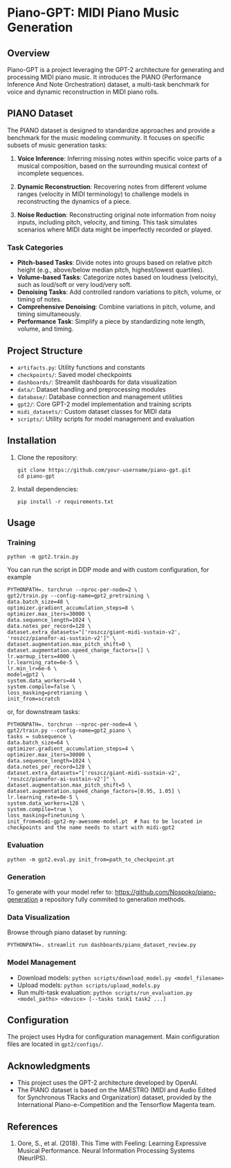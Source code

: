 
# Piano-GPT: MIDI Piano Music Generation

## Overview

Piano-GPT is a project leveraging the GPT-2 architecture for generating and processing MIDI piano music. It introduces the PIANO (Performance Inference And Note Orchestration) dataset, a multi-task benchmark for voice and dynamic reconstruction in MIDI piano rolls.

## PIANO Dataset

The PIANO dataset is designed to standardize approaches and provide a benchmark for the music modeling community. It focuses on specific subsets of music generation tasks:

1. **Voice Inference**: Inferring missing notes within specific voice parts of a musical composition, based on the surrounding musical context of incomplete sequences.

2. **Dynamic Reconstruction**: Recovering notes from different volume ranges (velocity in MIDI terminology) to challenge models in reconstructing the dynamics of a piece.

3. **Noise Reduction**: Reconstructing original note information from noisy inputs, including pitch, velocity, and timing. This task simulates scenarios where MIDI data might be imperfectly recorded or played.

### Task Categories

- **Pitch-based Tasks**: Divide notes into groups based on relative pitch height (e.g., above/below median pitch, highest/lowest quartiles).
- **Volume-based Tasks**: Categorize notes based on loudness (velocity), such as loud/soft or very loud/very soft.
- **Denoising Tasks**: Add controlled random variations to pitch, volume, or timing of notes.
- **Comprehensive Denoising**: Combine variations in pitch, volume, and timing simultaneously.
- **Performance Task**: Simplify a piece by standardizing note length, volume, and timing.

## Project Structure

- `artifacts.py`: Utility functions and constants
- `checkpoints/`: Saved model checkpoints
- `dashboards/`: Streamlit dashboards for data visualization
- `data/`: Dataset handling and preprocessing modules
- `database/`: Database connection and management utilities
- `gpt2/`: Core GPT-2 model implementation and training scripts
- `midi_datasets/`: Custom dataset classes for MIDI data
- `scripts/`: Utility scripts for model management and evaluation

## Installation

1. Clone the repository:
   ```
   git clone https://github.com/your-username/piano-gpt.git
   cd piano-gpt
   ```

2. Install dependencies:
   ```
   pip install -r requirements.txt
   ```

## Usage

### Training

```
python -m gpt2.train.py
```

You can run the script in DDP mode and with custom configuration, for example
```
PYTHONPATH=. torchrun --nproc-per-node=2 \
gpt2/train.py --config-name=gpt2_pretraining \
data.batch_size=48 \
optimizer.gradient_accumulation_steps=8 \
optimizer.max_iters=30000 \
data.sequence_length=1024 \
data.notes_per_record=128 \
dataset.extra_datasets="['roszcz/giant-midi-sustain-v2', 'roszcz/pianofor-ai-sustain-v2']" \
dataset.augmentation.max_pitch_shift=0 \
dataset.augmentation.speed_change_factors=[] \
lr.warmup_iters=4000 \
lr.learning_rate=6e-5 \
lr.min_lr=6e-6 \
model=gpt2 \
system.data_workers=44 \
system.compile=false \
loss_masking=pretrianing \
init_from=scratch
```

or, for downstream tasks:
```
PYTHONPATH=. torchrun --nproc-per-node=4 \
gpt2/train.py --config-name=gpt2_piano \
tasks = subsequence \
data.batch_size=64 \
optimizer.gradient_accumulation_steps=4 \
optimizer.max_iters=30000 \
data.sequence_length=1024 \
data.notes_per_record=128 \
dataset.extra_datasets="['roszcz/giant-midi-sustain-v2', 'roszcz/pianofor-ai-sustain-v2']" \
dataset.augmentation.max_pitch_shift=5 \
dataset.augmentation.speed_change_factors=[0.95, 1.05] \
lr.learning_rate=8e-5 \
system.data_workers=128 \
system.compile=true \
loss_masking=finetuning \
init_from=midi-gpt2-my-awesome-model.pt  # has to be located in checkpoints and the name needs to start with midi-gpt2

```

### Evaluation

```
python -m gpt2.eval.py init_from=path_to_checkpoint.pt
```

### Generation
To generate with your model refer to:
https://github.com/Nospoko/piano-generation
a repository fully commited to generation methods.

### Data Visualization
Browse through piano dataset by running:

```
PYTHONPATH=. streamlit run dashboards/piano_dataset_review.py
```

### Model Management

- Download models: `python scripts/download_model.py <model_filename>`
- Upload models: `python scripts/upload_models.py`
- Run multi-task evaluation: `python scripts/run_evaluation.py <model_paths> <device> [--tasks task1 task2 ...]`

## Configuration

The project uses Hydra for configuration management. Main configuration files are located in `gpt2/configs/`.

## Acknowledgments

- This project uses the GPT-2 architecture developed by OpenAI.
- The PIANO dataset is based on the MAESTRO (MIDI and Audio Edited for Synchronous TRacks and Organization) dataset, provided by the International Piano-e-Competition and the Tensorflow Magenta team.

## References

1. Oore, S., et al. (2018). This Time with Feeling: Learning Expressive Musical Performance. Neural Information Processing Systems (NeurIPS).
